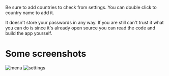 Be sure to add countries to check from settings. You can double click to country name to add it.

It doesn't store your passwords in any way. If you are still can't trust it what you can do is since it's already open source you can read the code and build the app yourself.

# Some screenshots
![menu](https://user-images.githubusercontent.com/54271295/151457870-1bffca99-c158-4432-80fc-a7c699e45053.png)
![settings](https://user-images.githubusercontent.com/54271295/151457872-423eae82-8ba1-4f76-96a2-bab3b1fddc31.png)
